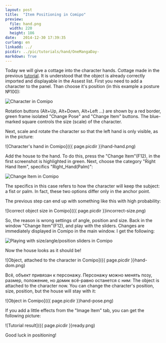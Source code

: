```yaml
---
layout: post
title:  "Item Positioning in Comipo"
preview: 
  file: hand.png
  width: 220
  height: 186
date:   2014-12-30 17:39:35
curlang: en
linkadd: ../
picdir: ../pic/tutorials/hand/OneMangaDay-
markdown: True
---
```


Today we will give a cottage into the character hands. Cottage made in the previous [tutorial](new-3d-objects-blender.html). It is understood that the object is already correctly imported and displayable in the Assest list. First you need to add a character to the panel. Than choose it's position (in this example a posture №100):

<img src="{{ page.picdir }}hand-start.png" alt="Character in Comipo" class="imgshad">

Rotation buttons (Alt+Up, Alt+Down, Alt+Left ...) are shown by a red border, green frame isolated "Change Pose" and "Change Item" buttons. The blue-marked square controls the size (scale) of the character.

Next, scale and rotate the character so that the left hand is only visible, as in the picture:

![Character's hand in Comipo]({{ page.picdir }}hand-hand.png)

Add the house to the hand. To do this, press the "Change Item"(F12), in the first screenshot is highlighted in green. Next, choose the category "Right Hand Item", specifics "Right_Hand(Palm)":

<img src="{{ page.picdir }}change-item.png" alt="Change Item in Comipo" class="imgshad">

The specifics in this case refers to how the character will keep the subject: a fist or palm. In fact, these two options differ only in the anchor point.

The previous step can end up with something like this with high probability:

![Icorrect object size in Comipo]({{ page.picdir }}incorrect-size.png)

So, the reason is wrong settings of angle, position and size. Back in the window "Change Item"(F12), and play with the sliders. Changes are immediately displayed in Comipo in the main window. I get the following:

<img src="{{ page.picdir }}correct-size-values.png" alt="Playing with size/angle/position sliders in Comipo" class="imgshad">

Now the house looks as it should be!

![Object, attached to the character in Comipo]({{ page.picdir }}hand-dom.png)

Всё, объект привязан к персонажу. Персонажу можно менять позу, размер, положение, но домик всё-равно останется с ним:
The object is attached to the character now. You can change the character's position, size, position, but the house will stay with it:

![Object in Comipo]({{ page.picdir }}hand-pose.png)

If you add a little effects from the "Image Item" tab, you can get the following picture:

![Tutorial result]({{ page.picdir }}ready.png)

Good luck in positioning!

